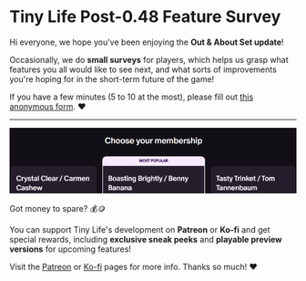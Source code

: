 # Tiny Life Post-0.48 Feature Survey
Hi everyone, we hope you've been enjoying the **Out & About Set update**!

Occasionally, we do **small surveys** for players, which helps us grasp what features you all would like to see next, and what sorts of improvements you're hoping for in the short-term future of the game!

If you have a few minutes (5 to 10 at the most), please fill out [this anonymous form](https://link.tinylifegame.com/tl048survey). ❤️

---

![](media/news/Support.png)

Got money to spare? 💰🪙

You can support Tiny Life's development on **Patreon** or **Ko-fi** and get special rewards, including **exclusive sneak peeks** and **playable preview versions** for upcoming features!

Visit the [Patreon](https://www.patreon.com/c/ellpeck) or [Ko-fi](https://ko-fi.com/ellpeck/tiers) pages for more info. Thanks so much! ❤️
